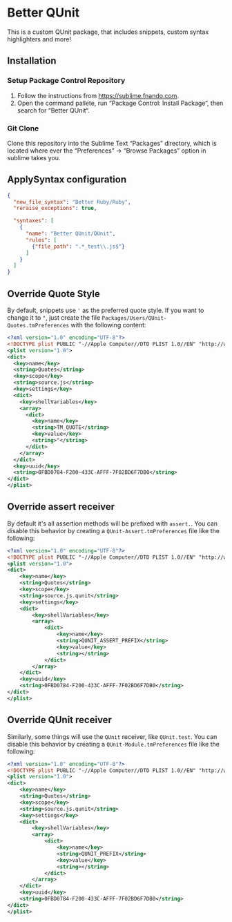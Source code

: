 # Better QUnit

This is a custom QUnit package, that includes snippets, custom syntax highlighters and more!

## Installation

### Setup Package Control Repository

1. Follow the instructions from https://sublime.fnando.com.
2. Open the command pallete, run “Package Control: Install Package“, then search for “Better QUnit“.

### Git Clone

Clone this repository into the Sublime Text “Packages” directory, which is located where ever the “Preferences” -> “Browse Packages” option in sublime takes you.

## ApplySyntax configuration

```json
{
  "new_file_syntax": "Better Ruby/Ruby",
  "reraise_exceptions": true,

  "syntaxes": [
    {
      "name": "Better QUnit/QUnit",
      "rules": [
        {"file_path": ".*_test\\.js$"}
      ]
    }
  ]
}
```

## Override Quote Style

By default, snippets use `'` as the preferred quote style. If you want to change it to `"`, just create the file `Packages/Users/QUnit-Quotes.tmPreferences` with the following content:

```xml
<?xml version="1.0" encoding="UTF-8"?>
<!DOCTYPE plist PUBLIC "-//Apple Computer//DTD PLIST 1.0//EN" "http://www.apple.com/DTDs/PropertyList-1.0.dtd">
<plist version="1.0">
<dict>
  <key>name</key>
  <string>Quotes</string>
  <key>scope</key>
  <string>source.js</string>
  <key>settings</key>
  <dict>
    <key>shellVariables</key>
    <array>
      <dict>
        <key>name</key>
        <string>TM_QUOTE</string>
        <key>value</key>
        <string>"</string>
      </dict>
    </array>
  </dict>
  <key>uuid</key>
  <string>0FBD0784-F200-433C-AFFF-7F02BD6F7DB0</string>
</dict>
</plist>
```

## Override assert receiver

By default it's all assertion methods will be prefixed with `assert.`. You can disable this behavior by creating a `QUnit-Assert.tmPreferences` file like the following:

```xml
<?xml version="1.0" encoding="UTF-8"?>
<!DOCTYPE plist PUBLIC "-//Apple Computer//DTD PLIST 1.0//EN" "http://www.apple.com/DTDs/PropertyList-1.0.dtd">
<plist version="1.0">
<dict>
    <key>name</key>
    <string>Quotes</string>
    <key>scope</key>
    <string>source.js.qunit</string>
    <key>settings</key>
    <dict>
        <key>shellVariables</key>
        <array>
            <dict>
                <key>name</key>
                <string>QUNIT_ASSERT_PREFIX</string>
                <key>value</key>
                <string></string>
            </dict>
        </array>
    </dict>
    <key>uuid</key>
    <string>0FBD0784-F200-433C-AFFF-7F02BD6F7DB0</string>
</dict>
</plist>
```

## Override QUnit receiver

Similarly, some things will use the `QUnit` receiver, like `QUnit.test`. You can disable this behavior by creating a `QUnit-Module.tmPreferences` file like the following:

```xml
<?xml version="1.0" encoding="UTF-8"?>
<!DOCTYPE plist PUBLIC "-//Apple Computer//DTD PLIST 1.0//EN" "http://www.apple.com/DTDs/PropertyList-1.0.dtd">
<plist version="1.0">
<dict>
    <key>name</key>
    <string>Quotes</string>
    <key>scope</key>
    <string>source.js.qunit</string>
    <key>settings</key>
    <dict>
        <key>shellVariables</key>
        <array>
            <dict>
                <key>name</key>
                <string>QUNIT_PREFIX</string>
                <key>value</key>
                <string></string>
            </dict>
        </array>
    </dict>
    <key>uuid</key>
    <string>0FBD0784-F200-433C-AFFF-7F02BD6F7DB0</string>
</dict>
</plist>
```
